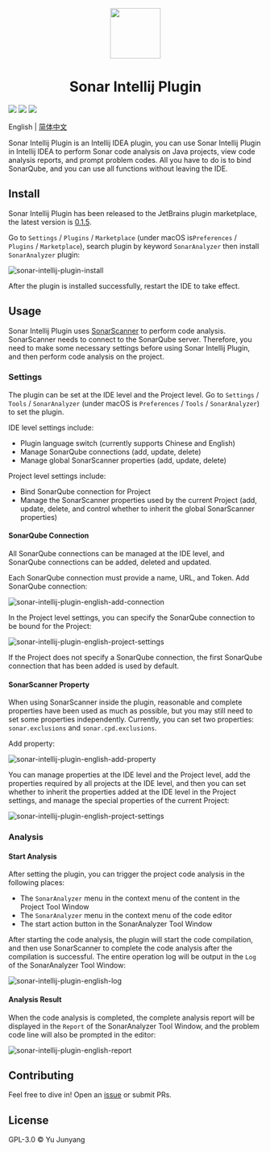 <p align="center">
<img width="100" src="https://note.yujunyang.com/static/2021/8/057b00d5f6f8f467f89293e3dfa246b6.png">
</p>

<h1 align="center">Sonar Intellij Plugin</h1>

<p>
<img src="https://img.shields.io/jetbrains/plugin/v/17542"/>
<img src="https://img.shields.io/jetbrains/plugin/d/17542"/>
<img src="https://img.shields.io/github/license/lowkeyfish/sonar-intellij-plugin"/>
</p>

English | [简体中文](README.zh-CN.md)

Sonar Intellij Plugin is an Intellij IDEA plugin, you can use Sonar Intellij Plugin in Intellij IDEA to perform Sonar code analysis on Java projects, view code analysis reports, and prompt problem codes.
All you have to do is to bind SonarQube, and you can use all functions without leaving the IDE.


## Install

Sonar Intellij Plugin has been released to the JetBrains plugin marketplace, the latest version is [0.1.5](https://plugins.jetbrains.com/plugin/17542-sonaranalyzer). 

Go to `Settings` / `Plugins` / `Marketplace` (under macOS is`Preferences` / `Plugins` / `Marketplace`), search plugin by keyword `SonarAnalyzer` then install `SonarAnalyzer` plugin:

![sonar-intellij-plugin-install](https://note.yujunyang.com/static/2021/8/6d863e1d7b882d586f695b149c83671c.png)

After the plugin is installed successfully, restart the IDE to take effect. 

## Usage

Sonar Intellij Plugin uses [SonarScanner](https://docs.sonarqube.org/latest/analysis/scan/sonarscanner/) to perform code analysis. SonarScanner needs to connect to the SonarQube server. Therefore, you need to make some necessary settings before using Sonar Intellij Plugin, and then perform code analysis on the project.

### Settings

The plugin can be set at the IDE level and the Project level. Go to `Settings` / `Tools` / `SonarAnalyzer` (under macOS is `Preferences` / `Tools` / `SonarAnalyzer`) to set the plugin.

IDE level settings include:

* Plugin language switch (currently supports Chinese and English) 
* Manage SonarQube connections (add, update, delete) 
* Manage global SonarScanner properties (add, update, delete) 

Project level settings include:

* Bind SonarQube connection for Project
* Manage the SonarScanner properties used by the current Project (add, update, delete, and control whether to inherit the global SonarScanner properties) 

#### SonarQube Connection

All SonarQube connections can be managed at the IDE level, and SonarQube connections can be added, deleted and updated. 

Each SonarQube connection must provide a name, URL, and Token. Add SonarQube connection: 

![sonar-intellij-plugin-english-add-connection](https://note.yujunyang.com/static/2021/8/220507e0146db0d6bf1ca4d56d62d5fb.png)

In the Project level settings, you can specify the SonarQube connection to be bound for the Project: 

![sonar-intellij-plugin-english-project-settings](https://note.yujunyang.com/static/2021/8/f8bdb764bc28f9b6e20ac866a80db975.png)

If the Project does not specify a SonarQube connection, the first SonarQube connection that has been added is used by default. 


#### SonarScanner Property

When using SonarScanner inside the plugin, reasonable and complete properties have been used as much as possible, but you may still need to set some properties independently. Currently, you can set two properties: `sonar.exclusions` and `sonar.cpd.exclusions`. 

Add property:

![sonar-intellij-plugin-english-add-property](https://note.yujunyang.com/static/2021/8/2d87655831fa07b60caa079b21bb80ec.png)

You can manage properties at the IDE level and the Project level, add the properties required by all projects at the IDE level, and then you can set whether to inherit the properties added at the IDE level in the Project settings, and manage the special properties of the current Project: 

![sonar-intellij-plugin-english-project-settings](https://note.yujunyang.com/static/2021/8/f8bdb764bc28f9b6e20ac866a80db975.png)

### Analysis

#### Start Analysis

After setting the plugin, you can trigger the project code analysis in the following places: 

* The `SonarAnalyzer` menu in the context menu of the content in the Project Tool Window
* The `SonarAnalyzer` menu in the context menu of the code editor 
* The start action button in the SonarAnalyzer Tool Window

After starting the code analysis, the plugin will start the code compilation, and then use SonarScanner to complete the code analysis after the compilation is successful. The entire operation log will be output in the `Log` of the SonarAnalyzer Tool Window: 

![sonar-intellij-plugin-english-log](https://note.yujunyang.com/static/2021/8/1913d1020b5b20c0f82383957d737366.png)

#### Analysis Result

When the code analysis is completed, the complete analysis report will be displayed in the `Report` of the SonarAnalyzer Tool Window, and the problem code line will also be prompted in the editor: 

![sonar-intellij-plugin-english-report](https://note.yujunyang.com/static/2021/8/e832ccc752fcb55577da923e77f3b58b.png)


## Contributing

Feel free to dive in! Open an [issue](https://github.com/lowkeyfish/sonar-intellij-plugin/issues/new) or submit PRs.

## License

GPL-3.0 &copy; Yu Junyang









